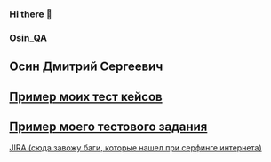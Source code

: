 ### Hi there 👋
### Osin_QA
Осин Дмитрий Сергеевич
---
[Пример моих тест кейсов](https://docs.google.com/spreadsheets/d/19gSZCUl258E1xjEtjSMk7b6CTt2w5reOVr_zJwQ4DgE/edit?usp=sharing)
---
[Пример моего тестового задания](https://docs.google.com/spreadsheets/d/18GUZAPTPBdTK8oJEmZmjk4bt5Sa5eqzKsbc1SpFvJc4/edit?usp=sharing)
---
[JIRA (cюда завожу баги, которые нашел при серфинге интернета)](https://dmitriossineqas.atlassian.net/jira/software/c/projects/TES/boards/1?selectedIssue=TES-5)
<!--
**DmitriOssine/DmitriOssine** is a ✨ _special_ ✨ repository because its `README.md` (this file) appears on your GitHub profile.

Here are some ideas to get you started:

- 🔭 I’m currently working on ...
- 🌱 I’m currently learning ...
- 👯 I’m looking to collaborate on ...
- 🤔 I’m looking for help with ...
- 💬 Ask me about ...
- 📫 How to reach me: ...
- 😄 Pronouns: ...
- ⚡ Fun fact: ...
-->
